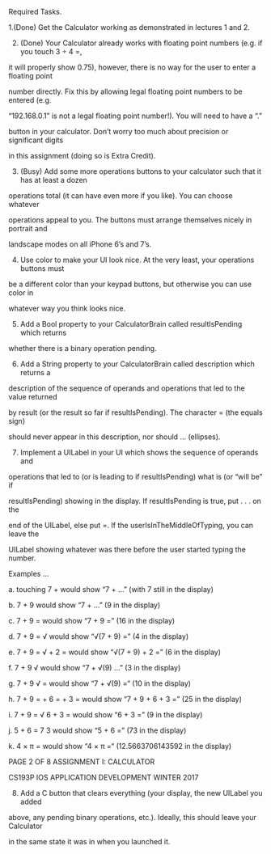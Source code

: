 Required Tasks.

1.(Done) Get the Calculator working as demonstrated in lectures 1 and 2.

2. (Done) Your Calculator already works with floating point numbers (e.g. if you touch 3 ÷ 4 =,

it will properly show 0.75), however, there is no way for the user to enter a floating point

number directly. Fix this by allowing legal floating point numbers to be entered (e.g.

“192.168.0.1” is not a legal floating point number!). You will need to have a “.”

button in your calculator. Don’t worry too much about precision or significant digits

in this assignment (doing so is Extra Credit).

3. (Busy) Add some more operations buttons to your calculator such that it has at least a dozen

operations total (it can have even more if you like). You can choose whatever

operations appeal to you. The buttons must arrange themselves nicely in portrait and

landscape modes on all iPhone 6’s and 7’s.

4. Use color to make your UI look nice. At the very least, your operations buttons must

be a different color than your keypad buttons, but otherwise you can use color in

whatever way you think looks nice.

5. Add a Bool property to your CalculatorBrain called resultIsPending which returns

whether there is a binary operation pending.

6. Add a String property to your CalculatorBrain called description which returns a

description of the sequence of operands and operations that led to the value returned

by result (or the result so far if resultIsPending). The character = (the equals sign)

should never appear in this description, nor should ... (ellipses).

7. Implement a UILabel in your UI which shows the sequence of operands and

operations that led to (or is leading to if resultIsPending) what is (or “will be” if

resultIsPending) showing in the display. If resultIsPending is true, put . . . on the

end of the UILabel, else put =. If the userIsInTheMiddleOfTyping, you can leave the

UILabel showing whatever was there before the user started typing the number.

Examples ...

a. touching 7 + would show “7 + ...” (with 7 still in the display)

b. 7 + 9 would show “7 + ...” (9 in the display)

c. 7 + 9 = would show “7 + 9 =” (16 in the display)

d. 7 + 9 = √ would show “√(7 + 9) =” (4 in the display)

e. 7 + 9 = √ + 2 = would show “√(7 + 9) + 2 =” (6 in the display)

f. 7 + 9 √ would show “7 + √(9) ...” (3 in the display)

g. 7 + 9 √ = would show “7 + √(9) =“ (10 in the display)

h. 7 + 9 = + 6 = + 3 = would show “7 + 9 + 6 + 3 =” (25 in the display)

i. 7 + 9 = √ 6 + 3 = would show “6 + 3 =” (9 in the display)

j. 5 + 6 = 7 3 would show “5 + 6 =” (73 in the display)

k. 4 × π = would show “4 × π =“ (12.5663706143592 in the display)

PAGE 2 OF 8 ASSIGNMENT I: CALCULATOR

CS193P IOS APPLICATION DEVELOPMENT WINTER 2017

8. Add a C button that clears everything (your display, the new UILabel you added

above, any pending binary operations, etc.). Ideally, this should leave your Calculator

in the same state it was in when you launched it.
